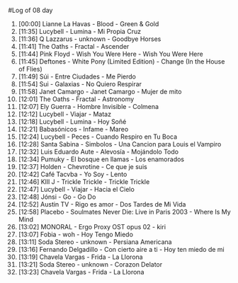 #Log of 08 day

1. [00:00] Lianne La Havas - Blood - Green & Gold
1. [11:35] Lucybell - Lumina - Mi Propia Cruz
1. [11:36] Q Lazzarus - unknown - Goodbye Horses
1. [11:41] The Oaths - Fractal - Ascender
1. [11:44] Pink Floyd - Wish You Were Here - Wish You Were Here
1. [11:45] Deftones - White Pony (Limited Edition) - Change (In the House of Flies)
1. [11:49] Súi - Entre Ciudades - Me Pierdo
1. [11:54] Sui - Galaxias - No Quiero Respirar
1. [11:58] Janet Camargo - Janet Camargo - Mujer de mito
1. [12:01] The Oaths - Fractal - Astronomy
1. [12:07] Ely Guerra - Hombre Invisible - Colmena
1. [12:12] Lucybell - Viajar - Mataz
1. [12:18] Lucybell - Lumina - Hoy Soñé
1. [12:21] Babasónicos - Infame - Mareo
1. [12:24] Lucybell - Peces - Cuando Respiro en Tu Boca
1. [12:28] Santa Sabina - Simbolos - Una Cancion para Louis el Vampiro
1. [12:32] Luis Eduardo Aute - Alevosía - Mojándolo Todo
1. [12:34] Pumuky - El bosque en llamas - Los enamorados
1. [12:37] Holden - Chevrotine - Ce que je suis
1. [12:42] Café Tacvba - Yo Soy - Lento
1. [12:46] KIll J - Trickle Trickle - Trickle Trickle
1. [12:47] Lucybell - Viajar - Hacia el Cielo
1. [12:48] Jónsi - Go - Go Do
1. [12:52] Austin TV - Rigo es amor - Dos Tardes de Mi Vida
1. [12:58] Placebo - Soulmates Never Die: Live in Paris 2003 - Where Is My Mind
1. [13:02] MONORAL - Ergo Proxy OST opus 02 - kiri
1. [13:07] Fobia - woh - Hoy Tengo Miedo
1. [13:11] Soda Stereo - unknown - Persiana Americana
1. [13:16] Fernando Delgadillo - Con cierto aire a ti - Hoy ten miedo de mi
1. [13:19] Chavela Vargas - Frida - La Llorona
1. [13:21] Soda Stereo - unknown - Corazon Delator
1. [13:23] Chavela Vargas - Frida - La Llorona

